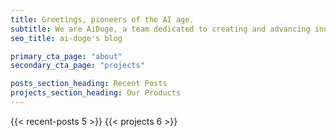 ```yaml
---
title: Greetings, pioneers of the AI age.
subtitle: We are AiDoge, a team dedicated to creating and advancing innovative AI applications for mobile devices. Our mission is to bring the power and potential of AI into everyone's hands.
seo_title: ai-doge's blog

primary_cta_page: "about"
secondary_cta_page: "projects"

posts_section_heading: Recent Posts
projects_section_heading: Our Products
---
```


{{< recent-posts 5 >}}
{{< projects 6 >}}
